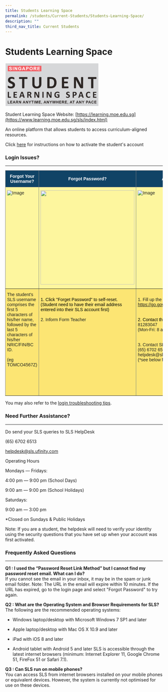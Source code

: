 ```yaml
---
title: Students Learning Space
permalink: /students/Current-Students/Students-Learning-Space/
description: ""
third_nav_title: Current Students
---
```




#  Students Learning Space




![](/images/sls.png)

 Student Learning Space Website: [https://learning.moe.edu.sg](https://www.learning.moe.edu.sg/sls/index.html)


An online platform that allows students to access curriculum-aligned resources.

Click [here](/files/sls.pdf) for instructions on how to activate the student's account  


### Login Issues?
----------------------------

<style type="text/css">
.tg  {border-collapse:collapse;border-spacing:0;}
.tg td{border-color:black;border-style:solid;border-width:1px;font-family:Arial, sans-serif;font-size:14px;
  overflow:hidden;padding:10px 5px;word-break:normal;}
.tg th{border-color:black;border-style:solid;border-width:1px;font-family:Arial, sans-serif;font-size:14px;
  font-weight:normal;overflow:hidden;padding:10px 5px;word-break:normal;}
.tg .tg-oj76{background-color:#FCE573;border-color:inherit;color:#222;text-align:left;vertical-align:middle}
.tg .tg-7t0u{background-color:#FCE573;border-color:inherit;color:#222;text-align:left;vertical-align:top}
.tg .tg-hwvi{background-color:#104366;border-color:inherit;color:#FFF;font-weight:bold;text-align:center;vertical-align:middle}
.tg .tg-h21v{background-color:#FDF69E;border-color:inherit;color:#222;text-align:left;vertical-align:top}
</style>
<table class="tg">
<thead>
  <tr>
    <th class="tg-hwvi"><span style="font-weight:bold;color:#FFF;background-color:#104366">Forgot Your Username?</span></th>
    <th class="tg-hwvi"><span style="font-weight:bold;color:#FFF;background-color:#104366">Forgot Password?</span></th>
    <th class="tg-hwvi"><span style="font-weight:bold;color:#FFF;background-color:#104366">Account Locked?</span></th>
  </tr>
</thead>
<tbody>
  <tr>
    <td class="tg-h21v"><img src="https://northbrookssec-moe-edu-sg-admin.cwp.sg/qql/slot/u162/People/Students/forgot_username.png" alt="Image" width="300" height="300"><br></td>
    <td class="tg-h21v"><img src="https://northbrookssec-moe-edu-sg-admin.cwp.sg/qql/slot/u162/People/Students/forgot_password.png" width="300" height="300"><br></td>
    <td class="tg-h21v"><img src="https://northbrookssec-moe-edu-sg-admin.cwp.sg/qql/slot/u162/People/Students/account_locked.png" alt="Image" width="300" height="300"></td>
  </tr>
  <tr>
    <td class="tg-oj76"><span style="color:#222;background-color:#FCE573">The student's SLS username comprises the first 5 characters of his/her name, followed by the last 5 characters of his/her NRIC/FIN/BC ID. </span><br><br><span style="color:#222;background-color:#FCE573">(eg TOMCO4567Z)</span><br><br><br><br><br><br></td>
    <td class="tg-7t0u"><br><span style="color:black;background-color:transparent">1. Click "Forget Password" to self-reset. (Student need to have their email address entered into their SLS account first)</span><br><br>2. Inform Form Teacher<br><br><br><br><br><br></td>
    <td class="tg-7t0u"><br>1. Fill up the form below<br><a href="https://form.gov.sg/#!/5f7e72e0c1120900110ea449" target="_blank" rel="noopener noreferrer">https://go.gov.sg/northbrooksresetpassword</a><br><br><br><span style="color:black">2. Contact the School </span>Helpline(65) 81283047<br>(Mon-Fri: 8 am to 4pm)<br><br><br>3. Contact SLS Helpdesk<br>(<span style="background-color:transparent">65) 6702 6513</span><br>helpdesk@sls.ufinity.com<br>(*see below for the operating hours)</td>
  </tr>
</tbody>
</table>

You may also refer to the [login troubleshooting tips](https://static.learning.moe.edu.sg/sls-user-guide/vle/logintroubleshooting/index.html).

### **Need Further Assistance?**
----------------------------

Do send your SLS queries to SLS HelpDesk

(65) 6702 6513

helpdesk@sls.ufinity.com

  

Operating Hours

Mondays ― Fridays:

4:00 pm ― 9:00 pm (School Days)

9:00 am ― 9:00 pm (School Holidays)

  

Saturdays:

9:00 am ― 3:00 pm

\*Closed on Sundays & Public Holidays

  

Note: If you are a student, the helpdesk will need to verify your identity using the security questions that you have set up when your account was first activated.

### Frequently Asked Questions
--------------------------

**Q1 : I used the “Password Reset Link Method” but I cannot find my password reset email. What can I do?**  
If you cannot see the email in your inbox, it may be in the spam or junk email folder. Note: The URL in the email will expire within 10 minutes. If the URL has expired, go to the login page and select "Forgot Password" to try again.    
  
**Q2 : What are the Operating System and Browser Requirements for SLS?**  
The following are the recommended operating systems:  

*   Windows laptop/desktop with Microsoft Windows 7 SP1 and later   
    
*   Apple laptop/desktop with Mac OS X 10.9 and later   
    
*   iPad with iOS 8 and later   
    
*   Android tablet with Android 5 and later SLS is accessible through the latest internet browsers (minimum: Internet Explorer 11, Google Chrome 51, FireFox 51 or Safari 7.1).     
    

  
**Q3 : Can SLS run on mobile phones?**  
You can access SLS from internet browsers installed on your mobile phones or equivalent devices. However, the system is currently not optimised for use on these devices.